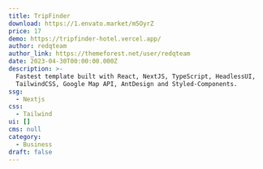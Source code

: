 ```yaml
---
title: TripFinder
download: https://1.envato.market/m5OyrZ
price: 17
demo: https://tripfinder-hotel.vercel.app/
author: redqteam
author_link: https://themeforest.net/user/redqteam
date: 2023-04-30T00:00:00.000Z
description: >-
  Fastest template built with React, NextJS, TypeScript, HeadlessUI,
  TailwindCSS, Google Map API, AntDesign and Styled-Components.
ssg:
  - Nextjs
css:
  - Tailwind
ui: []
cms: null
category:
  - Business
draft: false
---
```

